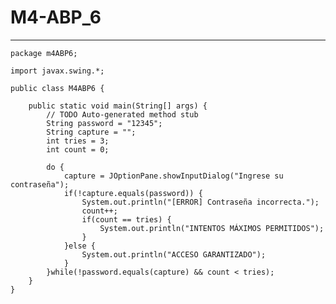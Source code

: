 # M4-ABP_6

---

    package m4ABP6;

    import javax.swing.*;

    public class M4ABP6 {

        public static void main(String[] args) {
            // TODO Auto-generated method stub
            String password = "12345";
            String capture = "";
            int tries = 3;
            int count = 0;

            do {
                capture = JOptionPane.showInputDialog("Ingrese su contraseña");
                if(!capture.equals(password)) {
                    System.out.println("[ERROR] Contraseña incorrecta.");
                    count++;
                    if(count == tries) {
                        System.out.println("INTENTOS MÁXIMOS PERMITIDOS");
                    }
                }else {
                    System.out.println("ACCESO GARANTIZADO");
                }
            }while(!password.equals(capture) && count < tries);
        }
    }
